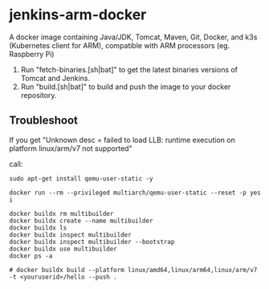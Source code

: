 # jenkins-arm-docker

A docker image containing Java/JDK, Tomcat, Maven, Git, Docker, and k3s (Kubernetes client for ARM), compatible with ARM processors (eg. Raspberry Pi)

1) Run "fetch-binaries.\[sh|bat]" to get the latest binaries versions of Tomcat and Jenkins.
2) Run "build.\[sh|bat]" to build and push the image to your docker repository.


## Troubleshoot

If you get "Unknown desc = failed to load LLB: runtime execution on platform linux/arm/v7 not supported"

call:

```
sudo apt-get install qemu-user-static -y

docker run --rm --privileged multiarch/qemu-user-static --reset -p yes i

docker buildx rm multibuilder
docker buildx create --name multibuilder
docker buildx ls
docker buildx inspect multibuilder
docker buildx inspect multibuilder --bootstrap
docker buildx use multibuilder
docker ps -a

# docker buildx build --platform linux/amd64,linux/arm64,linux/arm/v7 -t <youruserid>/hello --push .
```
